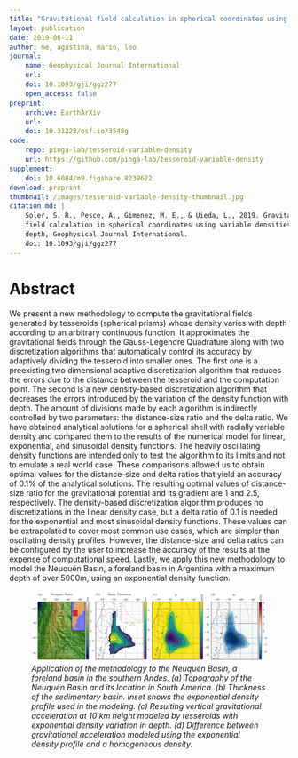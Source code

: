 ```yaml
---
title: "Gravitational field calculation in spherical coordinates using variable densities in depth"
layout: publication
date: 2019-06-11
author: me, agustina, mario, leo
journal:
    name: Geophysical Journal International
    url:
    doi: 10.1093/gji/ggz277
    open_access: false
preprint:
    archive: EarthArXiv
    url:
    doi: 10.31223/osf.io/3548g
code:
    repo: pinga-lab/tesseroid-variable-density
    url: https://github.com/pinga-lab/tesseroid-variable-density
supplement:
    doi: 10.6084/m9.figshare.8239622
download: preprint
thumbnail: /images/tesseroid-variable-density-thumbnail.jpg
citation.md: |
    Soler, S. R., Pesce, A., Gimenez, M. E., & Uieda, L., 2019. Gravitational
    field calculation in spherical coordinates using variable densities in
    depth, Geophysical Journal International.
    doi: 10.1093/gji/ggz277
---
```


# Abstract

We present a new methodology to compute the gravitational fields generated by
tesseroids (spherical prisms) whose density varies with depth according to
an arbitrary continuous function.
It approximates the gravitational fields through the Gauss-Legendre Quadrature along
with two discretization algorithms that automatically control its accuracy by adaptively
dividing the tesseroid into smaller ones.
The first one is a preexisting two dimensional adaptive discretization algorithm that
reduces the errors due to the distance between the tesseroid and the computation point.
The second is a new density-based discretization algorithm that
decreases the errors introduced by the variation of the density function with depth.
The amount of divisions made by each algorithm is indirectly controlled
by two parameters: the distance-size ratio and the delta ratio.
We have obtained analytical solutions for a spherical shell with radially variable
density and compared them to the results of the numerical model for linear,
exponential, and sinusoidal density functions.
The heavily oscillating density functions are intended only to test the algorithm to its
limits and not to emulate a real world case.
These comparisons allowed us to obtain optimal values for the distance-size and
delta ratios that yield an accuracy of 0.1% of the analytical solutions.
The resulting optimal values of distance-size ratio for the gravitational potential and
its gradient are 1 and 2.5, respectively.
The density-based discretization algorithm produces no discretizations in the linear
density case, but a delta ratio of 0.1 is needed for the exponential and most sinusoidal
density functions.
These values can be extrapolated to cover most common use cases, which are
simpler than oscillating density profiles.
However, the distance-size and delta ratios can be configured by the user to increase
the accuracy of the results at the expense of computational speed.
Lastly, we apply this new methodology to model the Neuquén Basin, a foreland basin in
Argentina with a maximum depth of over 5000m, using an exponential density function.

<figure>
<img src="/images/tesseroid-variable-density.jpg" alt="Abstract figure">
<figcaption class="text-left">
    <em>
    Application of the methodology to the Neuquén Basin, a foreland basin in the
    southern Andes. (a) Topography of the Neuquén Basin and its location in South
    America. (b) Thickness of the sedimentary basin. Inset shows the exponential density
    profile used in the modeling. (c) Resulting vertical gravitational acceleration at
    10 km height modeled by tesseroids with exponential density variation in depth. (d)
    Difference between gravitational acceleration modeled using the exponential density
    profile and a homogeneous density.
    </em>
</figcaption>
</figure>

